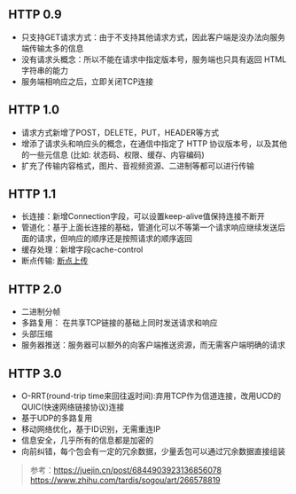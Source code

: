## HTTP 0.9
* 只支持GET请求方式：由于不支持其他请求方式，因此客户端是没办法向服务端传输太多的信息
* 没有请求头概念：所以不能在请求中指定版本号，服务端也只具有返回 HTML字符串的能力
* 服务端相响应之后，立即关闭TCP连接

## HTTP 1.0
* 请求方式新增了POST，DELETE，PUT，HEADER等方式
* 增添了请求头和响应头的概念，在通信中指定了 HTTP 协议版本号，以及其他的一些元信息 (比如: 状态码、权限、缓存、内容编码)
* 扩充了传输内容格式，图片、音视频资源、二进制等都可以进行传输

## HTTP 1.1
* 长连接：新增Connection字段，可以设置keep-alive值保持连接不断开
* 管道化：基于上面长连接的基础，管道化可以不等第一个请求响应继续发送后面的请求，但响应的顺序还是按照请求的顺序返回
* 缓存处理：新增字段cache-control
* 断点传输: [断点上传](./http-broke-upload.md)

## HTTP 2.0
* 二进制分帧
* 多路复用： 在共享TCP链接的基础上同时发送请求和响应
* 头部压缩
* 服务器推送：服务器可以额外的向客户端推送资源，而无需客户端明确的请求

## HTTP 3.0
* O-RRT(round-trip time来回往返时间):弃用TCP作为信道连接，改用UCD的QUIC(快速网络链接协议)连接
* 基于UDP的多路复用
* 移动网络优化，基于ID识别，无需重连IP
* 信息安全，几乎所有的信息都是加密的
* 向前纠错，每个包会有一定的冗余数据，少量丢包可以通过冗余数据直接组装

> 参考：https://juejin.cn/post/6844903923136856078
> https://www.zhihu.com/tardis/sogou/art/266578819